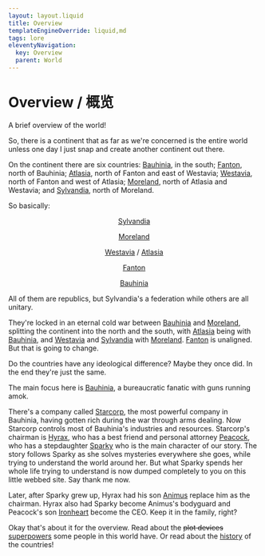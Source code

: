 ```yaml
---
layout: layout.liquid
title: Overview
templateEngineOverride: liquid,md
tags: lore
eleventyNavigation:
  key: Overview
  parent: World
---
```


# Overview / 概览

A brief overview of the world!

So, there is a continent that as far as we're concerned is the entire world unless one day I just snap and create another continent out there.

On the continent there are six countries: [Bauhinia](/world/bauhinia/), in the south; [Fanton](/world/fanton/), north of Bauhinia; [Atlasia](/world/atlasia/), north of Fanton and east of Westavia; [Westavia](/world/westavia/), north of Fanton and west of Atlasia; [Moreland](/world/moreland/), north of Atlasia and Westavia; and [Sylvandia](/world/sylvandia/), north of Moreland.

So basically:

<p style="text-align: center; text-indent: 0;"><a href="/world/sylvandia/">Sylvandia</a></p>

<p style="text-align: center; text-indent: 0;"><a href="/world/moreland/">Moreland</a></p>

<p style="text-align: center; text-indent: 0;"><a href="/world/westavia/">Westavia</a> / <a href="/world/atlasia/">Atlasia</a></p>

<p style="text-align: center; text-indent: 0;"><a href="/world/fanton/">Fanton</a></p>

<p style="text-align: center; text-indent: 0;"><a href="/world/bauhinia/">Bauhinia</a></p>

All of them are republics, but Sylvandia's a federation while others are all unitary.

They're locked in an eternal cold war between [Bauhinia](/world/bauhinia/) and [Moreland](/world/moreland/), splitting the continent into the north and the south, with [Atlasia](/world/atlasia/) being with [Bauhinia](/world/bauhinia/), and [Westavia](/world/westavia/) and [Sylvandia](/world/sylvandia/) with [Moreland](/world/moreland/). [Fanton](/world/fanton/) is unaligned. But that is going to change.

Do the countries have any ideological difference? Maybe they once did. In the end they're just the same.

The main focus here is [Bauhinia](/world/bauhinia/), a bureaucratic fanatic with guns running amok.

There's a company called [Starcorp](/world/bauhinia/starcorp/), the most powerful company in Bauhinia, having gotten rich during the war through arms dealing. Now Starcorp controls most of Bauhinia's industries and resources. Starcorp's chairman is [Hyrax](/characters/hyrax/), who has a best friend and personal attorney [Peacock](/characters/peacock/), who has a stepdaughter [Sparky](/characters/sparky/) who is the main character of our story. The story follows Sparky as she solves mysteries everywhere she goes, while trying to understand the world around her. But what Sparky spends her whole life trying to understand is now dumped completely to you on this little webbed site. Say thank me now.

Later, after Sparky grew up, Hyrax had his son [Animus](/characters/animus/) replace him as the chairman. Hyrax also had Sparky become Animus's bodyguard and Peacock's son [Ironheart](/characters/ironheart/) become the CEO. Keep it in the family, right?

Okay that's about it for the overview. Read about the ~~plot devices~~ [superpowers](/world/superpowers/) some people in this world have. Or read about the [history](/world/history/) of the countries!
